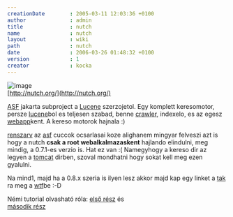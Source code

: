 ```yaml
---
creationDate        : 2005-03-11 12:03:36 +0100 
author              : admin 
title               : nutch 
name                : nutch 
layout              : wiki 
path                : nutch 
date                : 2006-03-26 01:48:32 +0100 
version             : 1 
creator             : kocka 
---
```

![image](http://incubator.apache.org/nutch/images/nutch-logo.gif)<br/>
[http://nutch.org/](http://nutch.org/)

[ASF](ASF.html) jakarta subproject a [Lucene](Lucene.html) szerzojetol. Egy komplett keresomotor, persze [lucene](Lucene.html)bol es teljesen szabad, benne [crawler](Missing.html), indexelo, es az egesz [webapp](webapp.html)kent. A kereso motorok hajnala :)

[renszarv](renszarv.html) az [asf](ASF.html) cuccok ocsarlasai koze alighanem mingyar felveszi azt is hogy a nutch __csak a root webalkalmazaskent__ hajlando elindulni, meg mindig, a 0.7.1-es verzio is. Hat ez van :( Namegyhogy a kereso dir az legyen a [tomcat](tomcat.html) dirben, szoval mondhatni hogy sokat kell meg ezen gyalulni.

Na mind1, majd ha a 0.8.x szeria is ilyen lesz akkor majd kap egy linket a [tak](tak.html) ra meg a [wtf](WTF.html)be :-D

Némi tutorial olvasható róla: 
[első rész](http://today.java.net/pub/a/today/2006/01/10/introduction-to-nutch-1.html)
és  
[második rész](http://today.java.net/pub/a/today/2006/02/16/introduction-to-nutch-2.html)
